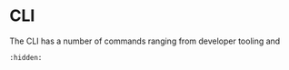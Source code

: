 # CLI

The CLI has a number of commands ranging from developer tooling and

```{toctree}
:hidden:

```
